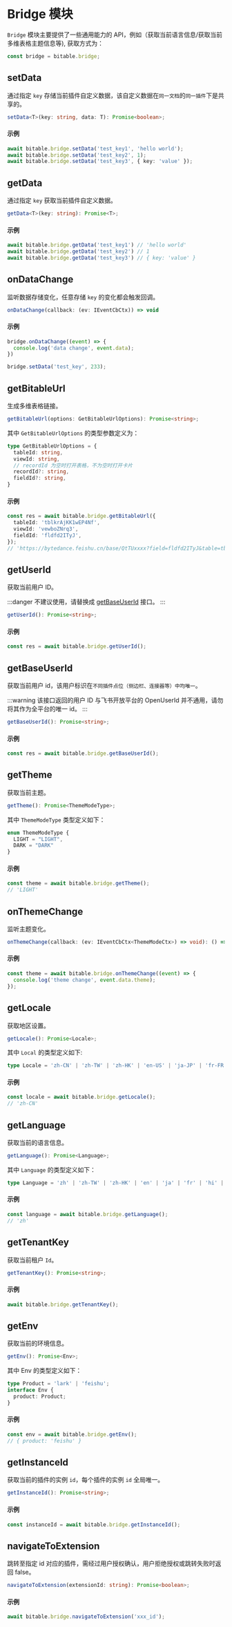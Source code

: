 # Bridge 模块

`Bridge` 模块主要提供了一些通用能力的 API，例如（获取当前语言信息/获取当前多维表格主题信息等),
获取方式为：
```typescript
const bridge = bitable.bridge;
```

## setData
通过指定 `key` 存储当前插件自定义数据，该自定义数据在`同一文档`的`同一插件`下是共享的。

```typescript
setData<T>(key: string, data: T): Promise<boolean>;
```

#### 示例
```typescript
await bitable.bridge.setData('test_key1', 'hello world');
await bitable.bridge.setData('test_key2', 1);
await bitable.bridge.setData('test_key3', { key: 'value' });
```

## getData
通过指定 `key` 获取当前插件自定义数据。

```typescript
getData<T>(key: string): Promise<T>;
```

#### 示例
```typescript
await bitable.bridge.getData('test_key1') // 'hello world'
await bitable.bridge.getData('test_key2') // 1
await bitable.bridge.getData('test_key3') // { key: 'value' }
```

## onDataChange
监听数据存储变化，任意存储 `key` 的变化都会触发回调。

```typescript
onDataChange(callback: (ev: IEventCbCtx)) => void
```

#### 示例
```typescript
bridge.onDataChange((event) => {
  console.log('data change', event.data);
})

bridge.setData('test_key', 233);
```

## getBitableUrl
生成多维表格链接。

```typescript
getBitableUrl(options: GetBitableUrlOptions): Promise<string>;
```

其中 `GetBitableUrlOptions` 的类型参数定义为：
```typescript
type GetBitableUrlOptions = {
  tableId: string,
  viewId: string,
  // recordId 为空时打开表格，不为空时打开卡片
  recordId?: string,
  fieldId?: string,
}
```

#### 示例
```typescript
const res = await bitable.bridge.getBitableUrl({
  tableId: 'tblkrAjKK1wEP4Nf',
  viewId: 'vewboZNrq3',
  fieldId: 'fldfd2ITyJ',
});
// 'https://bytedance.feishu.cn/base/QtTUxxxx?field=fldfd2ITyJ&table=tblkrAjKK1wEP4Nf&view=vewboZNrq3'
```

## getUserId
获取当前用户 ID。

:::danger
不建议使用，请替换成 [getBaseUserId](#getbaseuserid) 接口。
:::

```typescript
getUserId(): Promise<string>;
```

#### 示例
```typescript
const res = await bitable.bridge.getUserId();
```

## getBaseUserId
获取当前用户 id，该用户标识在`不同插件点位（侧边栏、连接器等）中均唯一`。

:::warning
该接口返回的用户 ID 与飞书开放平台的 OpenUserId 并不通用，请勿将其作为全平台的唯一 id。
:::

```typescript
getBaseUserId(): Promise<string>;
```

#### 示例
```typescript
const res = await bitable.bridge.getBaseUserId();
```

## getTheme
获取当前主题。

```typescript
getTheme(): Promise<ThemeModeType>;
```

其中 `ThemeModeType` 类型定义如下：
```typescript
enum ThemeModeType {
  LIGHT = "LIGHT",
  DARK = "DARK"
}
```

#### 示例
```typescript
const theme = await bitable.bridge.getTheme();
// 'LIGHT'
```

## onThemeChange
监听主题变化。

```typescript
onThemeChange(callback: (ev: IEventCbCtx<ThemeModeCtx>) => void): () => void;
```

#### 示例
```typescript
const theme = await bitable.bridge.onThemeChange((event) => {
  console.log('theme change', event.data.theme);
});
```

## getLocale
获取地区设置。

```typescript
getLocale(): Promise<Locale>;
```

其中 `Local` 的类型定义如下:
```typescript
type Locale = 'zh-CN' | 'zh-TW' | 'zh-HK' | 'en-US' | 'ja-JP' | 'fr-FR' | 'hi-IN' | 'id-ID' | 'it-IT' | 'ko-KR' | 'pt-BR' | 'ru-RU' | 'th-TH' | 'vi-VN' | 'de-DE' | 'es-ES';
```

#### 示例
```typescript
const locale = await bitable.bridge.getLocale();
// 'zh-CN'
```

## getLanguage
获取当前的语言信息。

```typescript
getLanguage(): Promise<Language>;
```

其中 `Language` 的类型定义如下：
```typescript
type Language = 'zh' | 'zh-TW' | 'zh-HK' | 'en' | 'ja' | 'fr' | 'hi' | 'id' | 'it' | 'ko' | 'pt' | 'ru' | 'th' | 'vi' | 'de' | 'es';
```

#### 示例
```typescript
const language = await bitable.bridge.getLanguage();
// 'zh'
```

## getTenantKey
获取当前租户 `Id`。

```typescript
getTenantKey(): Promise<string>;
```

#### 示例
```typescript
await bitable.bridge.getTenantKey();
```

## getEnv
获取当前的环境信息。

```typescript
getEnv(): Promise<Env>;
```

其中 Env 的类型定义如下：
```typescript
type Product = 'lark' | 'feishu';
interface Env {
  product: Product;
}
```

#### 示例
```typescript
const env = await bitable.bridge.getEnv();
// { product: 'feishu' }
```

## getInstanceId
获取当前的插件的实例 `id`，每个插件的实例 `id` 全局唯一。

```typescript
getInstanceId(): Promise<string>;
```

#### 示例
```typescript
const instanceId = await bitable.bridge.getInstanceId();
```

## navigateToExtension
跳转至指定 id 对应的插件，需经过用户授权确认，用户拒绝授权或跳转失败时返回 false。

```typescript
navigateToExtension(extensionId: string): Promise<boolean>;
```

#### 示例
```typescript
await bitable.bridge.navigateToExtension('xxx_id');
```